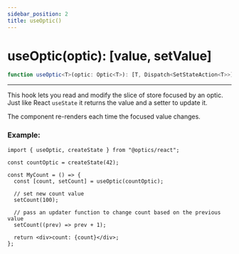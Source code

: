 ```yaml
---
sidebar_position: 2
title: useOptic()
---
```


# useOptic(optic): [value, setValue]

```ts
function useOptic<T>(optic: Optic<T>): [T, Dispatch<SetStateAction<T>>];
```

---

This hook lets you read and modify the slice of store focused by an optic.  
Just like React `useState` it returns the value and a setter to update it.

The component re-renders each time the focused value changes.

### Example:

```tsx twoslash
import { useOptic, createState } from "@optics/react";

const countOptic = createState(42);

const MyCount = () => {
  const [count, setCount] = useOptic(countOptic);

  // set new count value
  setCount(100);

  // pass an updater function to change count based on the previous value
  setCount((prev) => prev + 1);

  return <div>count: {count}</div>;
};
```
